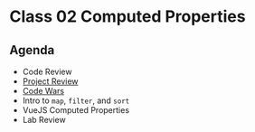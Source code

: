 Class 02 Computed Properties
===

## Agenda

* Code Review
* [Project Review](project-review.md)
* [Code Wars](code-wars.md)
* Intro to `map`, `filter`, and `sort`
* VueJS Computed Properties
* Lab Review
